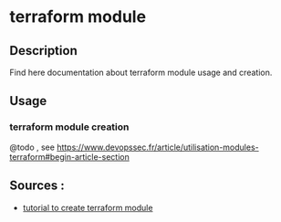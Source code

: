 # terraform module

## Description

Find here documentation about terraform module usage and creation.

## Usage 

### terraform module creation 

@todo , see https://www.devopssec.fr/article/utilisation-modules-terraform#begin-article-section


## Sources : 

- [tutorial to create terraform module](https://www.devopssec.fr/article/utilisation-modules-terraform#begin-article-section)
